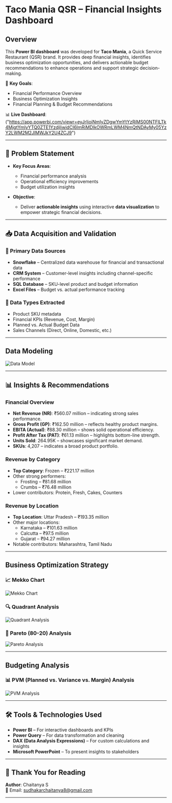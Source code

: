 #  Taco Mania QSR – Financial Insights Dashboard

## Overview

This **Power BI dashboard** was developed for **Taco Mania**, a Quick Service Restaurant (QSR) brand. It provides deep financial insights, identifies business optimization opportunities, and delivers actionable budget recommendations to enhance operations and support strategic decision-making.

🎯 **Key Goals**:
- Financial Performance Overview  
- Business Optimization Insights  
- Financial Planning & Budget Recommendations  

📊 **Live Dashboard**: 
("https://app.powerbi.com/viewr=eyJrIjoiNmIyZDgwYmYtYzRiMS00NTFlLTk4MjgtYmIyYTQ0ZTE1YzdjIiwidCI6ImRiMDlkOWRmLWM4NmQtNDAyMy05YzY2LWM2M2JlMWJkY2U4ZCJ9")

---

## 📌 Problem Statement

- **Key Focus Areas**:
  - Financial performance analysis
  - Operational efficiency improvements
  - Budget utilization insights

- **Objective**:
  - Deliver **actionable insights** using interactive **data visualization** to empower strategic financial decisions.

---

## 📥 Data Acquisition and Validation

### 🔹 Primary Data Sources
- **Snowflake** – Centralized data warehouse for financial and transactional data  
- **CRM System** – Customer-level insights including channel-specific performance  
- **SQL Database** – SKU-level product and budget information  
- **Excel Files** – Budget vs. actual performance tracking  

### 🔹 Data Types Extracted
- Product SKU metadata  
- Financial KPIs (Revenue, Cost, Margin)  
- Planned vs. Actual Budget Data  
- Sales Channels (Direct, Online, Domestic, etc.)

---

##  Data Modeling

![Data Model](https://github.com/user-attachments/assets/380bec40-a4b8-4af2-985c-5c5c92696815)

---

## 📊 Insights & Recommendations

###  Financial Overview

- **Net Revenue (NR)**: ₹560.07 million – indicating strong sales performance.  
- **Gross Profit (GP)**: ₹162.50 million – reflects healthy product margins.  
- **EBITA (Actual)**: ₹88.30 million – shows solid operational efficiency.  
- **Profit After Tax (PAT)**: ₹61.13 million – highlights bottom-line strength.  
- **Units Sold**: 264.95K – showcases significant market demand.  
- **SKUs**: 4,207 – indicates a broad product portfolio.

###  Revenue by Category

- **Top Category**: Frozen – ₹221.17 million  
- Other strong performers:
  - Frosting – ₹81.68 million  
  - Crumbs – ₹76.48 million  
- Lower contributors: Protein, Fresh, Cakes, Counters

###  Revenue by Location

- **Top Location**: Uttar Pradesh – ₹193.35 million  
- Other major locations:
  - Karnataka – ₹101.63 million  
  - Calcutta – ₹97.5 million  
  - Gujarat – ₹94.27 million  
- Notable contributors: Maharashtra, Tamil Nadu

---

##  Business Optimization Strategy

### 📈 Mekko Chart

![Mekko Chart](https://github.com/user-attachments/assets/7d637dc3-458f-4eac-9eb0-a379559bb760)

### 🔍 Quadrant Analysis

![Quadrant Analysis](https://github.com/user-attachments/assets/c3b4ed4b-f926-4a69-899a-e9f6f1483cd4)

### 🧮 Pareto (80-20) Analysis

![Pareto Analysis](https://github.com/user-attachments/assets/b39e391f-ebe6-4dbe-8233-d0a14c77d02f)

---

##  Budgeting Analysis

### 📊 PVM (Planned vs. Variance vs. Margin) Analysis

![PVM Analysis](https://github.com/user-attachments/assets/734e81fe-0452-4948-bebf-fa61d5c38bbe)

---

## 🛠️ Tools & Technologies Used

- **Power BI** – For interactive dashboards and KPIs  
- **Power Query** – For data transformation and cleaning  
- **DAX (Data Analysis Expressions)** – For custom calculations and insights  
- **Microsoft PowerPoint** – To present insights to stakeholders  

---

## 🙏 Thank You for Reading

**Author**: Chaitanya S  
📧 Email: [sudhakarchaitanya8@gmail.com](mailto:sudhakarchaitanya8@gmail.com)

---



















